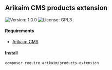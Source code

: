 ## Arikaim CMS products extension
![Version: 1.0.0](https://img.shields.io/github/release/arikaim/products-extension.svg)
![License: GPL3](https://img.shields.io/badge/License-GPLv3-blue.svg)


#### Requirements 
  * [Arikaim CMS](https://github.com/arikaim/arikaim)



#### Install
```sh
composer require arikaim/products-extension
```
